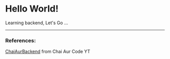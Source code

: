 # Hello World!
Learning backend, Let's Go ...

----

### References:
[ChaiAurBackend](https://youtube.com/playlist?list=PLu71SKxNbfoBGh_8p_NS-ZAh6v7HhYqHW&si=CQO4cuT6JlmnmICX) from Chai Aur Code YT